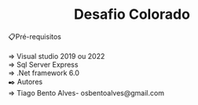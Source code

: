 <h1 align="center"><b>Desafio Colorado</b></h1>
📋Pré-requisitos <br>
<br>
 => Visual studio 2019 ou 2022 <br>
 => Sql Server Express <br>
 => .Net framework 6.0 <br>
 ✒️ Autores
 <br>
 => Tiago Bento Alves- osbentoalves@gmail.com
